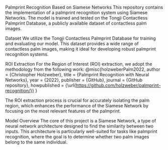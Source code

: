 Palmprint Recognition Based on Siamese Networks
This repository contains the implementation of a palmprint recognition system using Siamese Networks. The model is trained and tested on the Tongji Contactless Palmprint Database, a publicly available dataset of contactless palm images.

Dataset
We utilize the Tongji Contactless Palmprint Database for training and evaluating our model. This dataset provides a wide range of contactless palm images, making it ideal for developing robust palmprint recognition systems.

ROI Extraction
For the Region of Interest (ROI) extraction, we adopt the methodology from the following work:
@misc{holzweberPalm2022,
  author = {Christopher Holzweber},
  title = {Palmprint Recognition with Neural Networks},
  year = {2022},
  publisher = {GitHub},
  journal = {GitHub repository},
  howpublished = {\url{https://github.com/holzweber/palmprint-recognition/}}
}

The ROI extraction process is crucial for accurately isolating the palm region, which enhances the performance of the Siamese Network by focusing on the most relevant features of the palmprint.

Model Overview
The core of this project is a Siamese Network, a type of neural network architecture designed to find the similarity between two inputs. This architecture is particularly well-suited for tasks like palmprint recognition, where the goal is to determine whether two palm images belong to the same individual.
